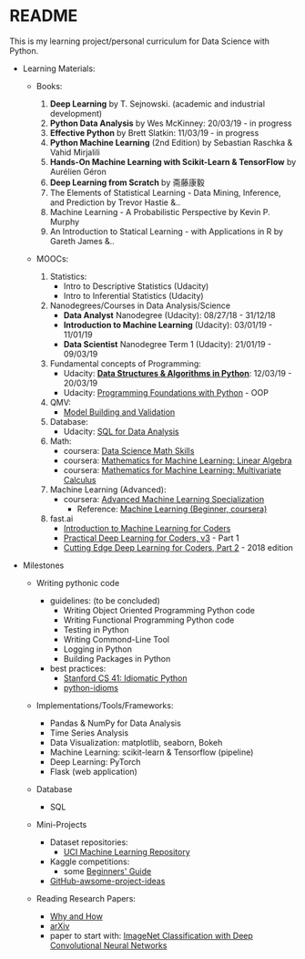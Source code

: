 # README

This is my learning project/personal curriculum for Data Science with Python.

- Learning Materials:
    - Books:
        1. **Deep Learning** by T. Sejnowski. (academic and industrial development)
        2. **Python Data Analysis** by Wes McKinney: 20/03/19 - in progress
        3. **Effective Python** by Brett Slatkin: 11/03/19 - in progress
        4. **Python Machine Learning** (2nd Edition) by Sebastian Raschka & Vahid Mirjalili
        5. **Hands-On Machine Learning with Scikit-Learn & TensorFlow** by Aurélien Géron
        6. **Deep Learning from Scratch** by 斋藤康毅
        7. The Elements of Statistical Learning - Data Mining, Inference, and Prediction by Trevor Hastie &..
        8. Machine Learning -  A Probabilistic Perspective by Kevin P. Murphy
        9. An Introduction to Statical Learning - with Applications in R by Gareth James &..

    - MOOCs:
        1. Statistics:
            - Intro to Descriptive Statistics (Udacity)
            - Intro to Inferential Statistics (Udacity)
        2. Nanodegrees/Courses in Data Analysis/Science
            - **Data Analyst** Nanodegree (Udacity): 08/27/18 - 31/12/18
            - **Introduction to Machine Learning** (Udacity): 03/01/19 - 11/01/19
            - **Data Scientist** Nanodegree Term 1 (Udacity): 21/01/19 - 09/03/19
        3. Fundamental concepts of Programming:
            - Udacity: **[Data Structures & Algorithms in Python](https://classroom.udacity.com/courses/ud513)**: 12/03/19 - 20/03/19
            - Udacity: [Programming Foundations with Python](https://classroom.udacity.com/courses/ud036) - OOP
        4. QMV:
            - [Model Building and Validation](https://classroom.udacity.com/courses/ud919)
        5. Database:
            - Udacity: [SQL for Data Analysis](https://classroom.udacity.com/courses/ud198)
        6. Math:
            - coursera: [Data Science Math Skills](http://www.coursera.org/learn/datasciencemathskills)
            - coursera: [Mathematics for Machine Learning: Linear Algebra](https://www.coursera.org/learn/linear-algebra-machine-learning)
            - coursera: [Mathematics for Machine Learning: Multivariate Calculus](https://www.coursera.org/learn/multivariate-calculus-machine-learning)
        7. Machine Learning (Advanced):
            - coursera: [Advanced Machine Learning Specialization](https://www.coursera.org/specializations/aml?ranMID=40328&ranEAID=OyHlmBp2G0c&ranSiteID=OyHlmBp2G0c-6UQXruryPVei_xxuxvq4hA&siteID=OyHlmBp2G0c-6UQXruryPVei_xxuxvq4hA&utm_content=2&utm_medium=partners&utm_source=linkshare&utm_campaign=OyHlmBp2G0c)
                - Reference: [Machine Learning (Beginner, coursera)](https://www.coursera.org/learn/machine-learning)
        8. fast.ai
            - [Introduction to Machine Learning for Coders](http://course18.fast.ai/ml)
            - [Practical Deep Learning for Coders, v3](https://course.fast.ai) - Part 1
            - [Cutting Edge Deep Learning for Coders, Part 2](http://course18.fast.ai/part2.html) - 2018 edition


- Milestones
    - Writing pythonic code
        - guidelines: (to be concluded)
            - Writing Object Oriented Programming Python code
            - Writing Functional Programming Python code
            - Testing in Python
            - Writing Commond-Line Tool
            - Logging in Python
            - Building Packages in Python
        - best practices:
            - [Stanford CS 41: Idiomatic Python](https://drive.google.com/file/d/0B-eHIhYpHrGDNGZCYUN6SVB1OGc/view)
            - [python-idioms](http://safehammad.com/downloads/python-idioms-2014-01-16.pdf)

    - Implementations/Tools/Frameworks:
        - Pandas & NumPy for Data Analysis
        - Time Series Analysis
        - Data Visualization: matplotlib, seaborn, Bokeh
        - Machine Learning: scikit-learn & Tensorflow (pipeline)
        - Deep Learning: PyTorch
        - Flask (web application)

    - Database
        - SQL

    - Mini-Projects
        - Dataset repositories:
            - [UCI Machine Learning Repository](http://archive.ics.uci.edu/ml/index.php)
        - Kaggle competitions:
            - some [Beginners' Guide](https://elitedatascience.com/beginner-kaggle)
        - [GitHub-awsome-project-ideas](https://github.com/NirantK/awesome-project-ideas/blob/master/README.md)

    - Reading Research Papers:
        - [Why and How](https://towardsdatascience.com/getting-started-with-reading-deep-learning-research-papers-the-why-and-the-how-dfd1ac15dbc0)
        - [arXiv](https://arxiv.org)
        - paper to start with: [ImageNet Classification with Deep Convolutional Neural Networks](https://papers.nips.cc/paper/4824-imagenet-classification-with-deep-convolutional-neural-networks.pdf)
